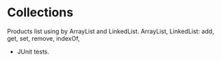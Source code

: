 # Collections
Products list using by ArrayList and LinkedList.
ArrayList, LinkedList: add, get, set, remove, indexOf,
+ JUnit tests.
